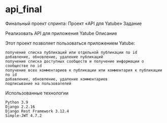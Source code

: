 # api_final
Финальный проект спринта: Проект «API для Yatube»
Задание

Реализовать API для приложения Yatube
Описание

Этот проект позволяет пользоваться приложением Yatube:

    получение списка публикаций или отдельной публикации по id
    добавление, обновление, удаление публикаций
    получение списка доступных сообществ и получение информации о сообществе по id
    получение всех комментариев к публикации или комментария к публикации по id
    добавление, обновление, удаление комментариев
    подписывание на пользователей

Использованные технологии

    Python 3.9
    Django 2.2.16
    Django Rest Framework 3.12.4
    Simple-JWT 4.7.2

